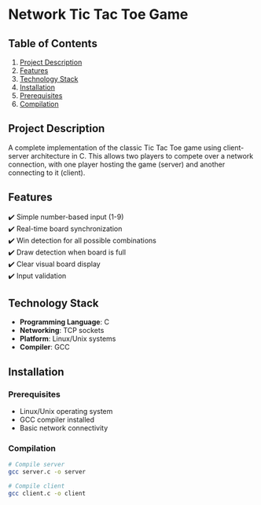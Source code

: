 # Network Tic Tac Toe Game

## Table of Contents
1. [Project Description](#project-description)
2. [Features](#features)
3. [Technology Stack](#technology-stack)
4. [Installation](#installation)
5. [Prerequisites](#Prerequisites)
6. [Compilation](#Compilation)


## Project Description
A complete implementation of the classic Tic Tac Toe game using client-server architecture in C. This allows two players to compete over a network connection, with one player hosting the game (server) and another connecting to it (client).

## Features
✔️ Simple number-based input (1-9)  
✔️ Real-time board synchronization  
✔️ Win detection for all possible combinations  
✔️ Draw detection when board is full  
✔️ Clear visual board display  
✔️ Input validation  

## Technology Stack
- **Programming Language**: C
- **Networking**: TCP sockets
- **Platform**: Linux/Unix systems
- **Compiler**: GCC

## Installation

### Prerequisites
- Linux/Unix operating system
- GCC compiler installed
- Basic network connectivity

### Compilation
```bash
# Compile server
gcc server.c -o server

# Compile client
gcc client.c -o client
